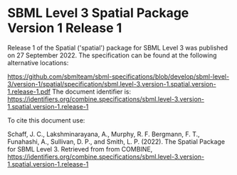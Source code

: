 # SBML Level 3 Spatial Package Version 1 Release 1
Release 1 of the Spatial ('spatial') package for SBML Level 3 was published on 27 September 2022. The specification can be found at the following alternative locations:

https://github.com/sbmlteam/sbml-specifications/blob/develop/sbml-level-3/version-1/spatial/specification/sbml.level-3.version-1.spatial.version-1.release-1.pdf
The document identifier is: https://identifiers.org/combine.specifications/sbml.level-3.version-1.spatial.version-1.release-1

To cite this document use:

Schaff, J. C., Lakshminarayana, A., Murphy, R. F. Bergmann, F. T., Funahashi, A., Sullivan, D. P., and Smith, L. P. (2022). The Spatial Package for SBML Level 3. Retrieved from from COMBINE, https://identifiers.org/combine.specifications/sbml.level-3.version-1.spatial.version-1.release-1